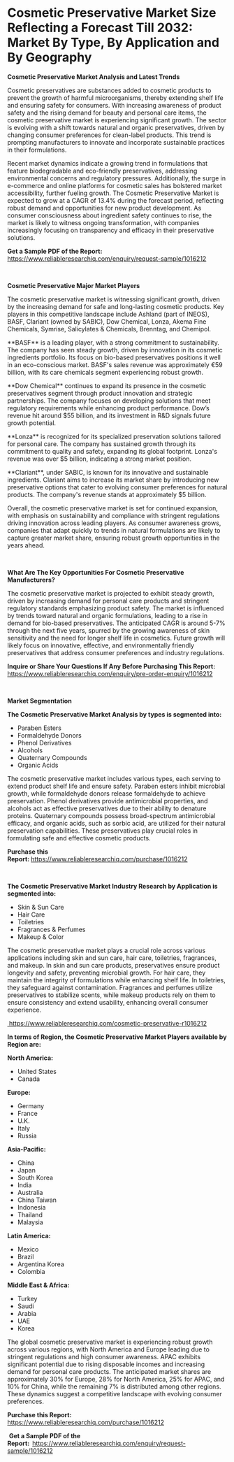 <p><h1>Cosmetic Preservative Market Size Reflecting a Forecast Till 2032: Market By Type, By Application and By Geography</h1></p><p><strong>Cosmetic Preservative Market Analysis and Latest Trends</strong></p>
<p><p>Cosmetic preservatives are substances added to cosmetic products to prevent the growth of harmful microorganisms, thereby extending shelf life and ensuring safety for consumers. With increasing awareness of product safety and the rising demand for beauty and personal care items, the cosmetic preservative market is experiencing significant growth. The sector is evolving with a shift towards natural and organic preservatives, driven by changing consumer preferences for clean-label products. This trend is prompting manufacturers to innovate and incorporate sustainable practices in their formulations.</p><p>Recent market dynamics indicate a growing trend in formulations that feature biodegradable and eco-friendly preservatives, addressing environmental concerns and regulatory pressures. Additionally, the surge in e-commerce and online platforms for cosmetic sales has bolstered market accessibility, further fueling growth. The Cosmetic Preservative Market is expected to grow at a CAGR of 13.4% during the forecast period, reflecting robust demand and opportunities for new product development. As consumer consciousness about ingredient safety continues to rise, the market is likely to witness ongoing transformation, with companies increasingly focusing on transparency and efficacy in their preservative solutions.</p></p>
<p><strong>Get a Sample PDF of the Report:&nbsp;</strong> <a href="https://www.reliableresearchiq.com/enquiry/request-sample/1016212?utm_campaign=1123&utm_medium=2&utm_source=Github&utm_content=ia&utm_term=16042025&utm_id=cosmetic-preservative">https://www.reliableresearchiq.com/enquiry/request-sample/1016212</a></p>
<p>&nbsp;</p>
<p><strong>Cosmetic Preservative Major Market Players</strong></p>
<p><p>The cosmetic preservative market is witnessing significant growth, driven by the increasing demand for safe and long-lasting cosmetic products. Key players in this competitive landscape include Ashland (part of INEOS), BASF, Clariant (owned by SABIC), Dow Chemical, Lonza, Akema Fine Chemicals, Symrise, Salicylates & Chemicals, Brenntag, and Chemipol.</p><p>**BASF** is a leading player, with a strong commitment to sustainability. The company has seen steady growth, driven by innovation in its cosmetic ingredients portfolio. Its focus on bio-based preservatives positions it well in an eco-conscious market. BASF's sales revenue was approximately €59 billion, with its care chemicals segment experiencing robust growth.</p><p>**Dow Chemical** continues to expand its presence in the cosmetic preservatives segment through product innovation and strategic partnerships. The company focuses on developing solutions that meet regulatory requirements while enhancing product performance. Dow’s revenue hit around $55 billion, and its investment in R&D signals future growth potential.</p><p>**Lonza** is recognized for its specialized preservation solutions tailored for personal care. The company has sustained growth through its commitment to quality and safety, expanding its global footprint. Lonza's revenue was over $5 billion, indicating a strong market position.</p><p>**Clariant**, under SABIC, is known for its innovative and sustainable ingredients. Clariant aims to increase its market share by introducing new preservative options that cater to evolving consumer preferences for natural products. The company's revenue stands at approximately $5 billion.</p><p>Overall, the cosmetic preservative market is set for continued expansion, with emphasis on sustainability and compliance with stringent regulations driving innovation across leading players. As consumer awareness grows, companies that adapt quickly to trends in natural formulations are likely to capture greater market share, ensuring robust growth opportunities in the years ahead.</p></p>
<p>&nbsp;</p>
<p><strong>What Are The Key Opportunities For Cosmetic Preservative Manufacturers?</strong></p>
<p><p>The cosmetic preservative market is projected to exhibit steady growth, driven by increasing demand for personal care products and stringent regulatory standards emphasizing product safety. The market is influenced by trends toward natural and organic formulations, leading to a rise in demand for bio-based preservatives. The anticipated CAGR is around 5-7% through the next five years, spurred by the growing awareness of skin sensitivity and the need for longer shelf life in cosmetics. Future growth will likely focus on innovative, effective, and environmentally friendly preservatives that address consumer preferences and industry regulations.</p></p>
<p><strong>Inquire or Share Your Questions If Any Before Purchasing This Report:</strong> <a href="https://www.reliableresearchiq.com/enquiry/pre-order-enquiry/1016212?utm_campaign=1123&utm_medium=2&utm_source=Github&utm_content=ia&utm_term=16042025&utm_id=cosmetic-preservative">https://www.reliableresearchiq.com/enquiry/pre-order-enquiry/1016212</a></p>
<p>&nbsp;</p>
<p><strong>Market Segmentation</strong></p>
<p><strong>The Cosmetic Preservative Market Analysis by types is segmented into:</strong></p>
<p><ul><li>Paraben Esters</li><li>Formaldehyde Donors</li><li>Phenol Derivatives</li><li>Alcohols</li><li>Quaternary Compounds</li><li>Organic Acids</li></ul></p>
<p><p>The cosmetic preservative market includes various types, each serving to extend product shelf life and ensure safety. Paraben esters inhibit microbial growth, while formaldehyde donors release formaldehyde to achieve preservation. Phenol derivatives provide antimicrobial properties, and alcohols act as effective preservatives due to their ability to denature proteins. Quaternary compounds possess broad-spectrum antimicrobial efficacy, and organic acids, such as sorbic acid, are utilized for their natural preservation capabilities. These preservatives play crucial roles in formulating safe and effective cosmetic products.</p></p>
<p><strong>Purchase this Report:&nbsp;</strong><a href="https://www.reliableresearchiq.com/purchase/1016212?utm_campaign=1123&utm_medium=2&utm_source=Github&utm_content=ia&utm_term=16042025&utm_id=cosmetic-preservative">https://www.reliableresearchiq.com/purchase/1016212</a></p>
<p>&nbsp;</p>
<p><strong>The Cosmetic Preservative Market Industry Research by Application is segmented into:</strong></p>
<p><ul><li>Skin & Sun Care</li><li>Hair Care</li><li>Toiletries</li><li>Fragrances & Perfumes</li><li>Makeup & Color</li></ul></p>
<p><p>The cosmetic preservative market plays a crucial role across various applications including skin and sun care, hair care, toiletries, fragrances, and makeup. In skin and sun care products, preservatives ensure product longevity and safety, preventing microbial growth. For hair care, they maintain the integrity of formulations while enhancing shelf life. In toiletries, they safeguard against contamination. Fragrances and perfumes utilize preservatives to stabilize scents, while makeup products rely on them to ensure consistency and extend usability, enhancing overall consumer experience.</p></p>
<p><a href="https://www.reliableresearchiq.com/cosmetic-preservative-r1016212?utm_campaign=1123&utm_medium=2&utm_source=Github&utm_content=ia&utm_term=16042025&utm_id=cosmetic-preservative">&nbsp;https://www.reliableresearchiq.com/cosmetic-preservative-r1016212</a></p>
<p><strong>In terms of Region, the Cosmetic Preservative Market Players available by Region are:</strong></p>
<p>
    <p> <strong> North America: </strong>
        <ul>
            <li>United States</li>
            <li>Canada</li>
        </ul>
        </p> 
    <p> <strong> Europe: </strong>
        <ul>
            <li>Germany</li>
            <li>France</li>
            <li>U.K.</li>
            <li>Italy</li>
            <li>Russia</li>
        </ul>
        </p> 
    <p> <strong> Asia-Pacific: </strong>
        <ul>
            <li>China</li>
            <li>Japan</li>
            <li>South Korea</li>
            <li>India</li>
            <li>Australia</li>
            <li>China Taiwan</li>
            <li>Indonesia</li>
            <li>Thailand</li>
            <li>Malaysia</li>
        </ul>
        </p> 
    <p> <strong> Latin America: </strong>
        <ul>
            <li>Mexico</li>
            <li>Brazil</li>
            <li>Argentina Korea</li>
            <li>Colombia</li>
        </ul>
        </p> 
    <p> <strong> Middle East & Africa: </strong>
        <ul>
            <li>Turkey</li>
            <li>Saudi</li>
            <li>Arabia</li>
            <li>UAE</li>
            <li>Korea</li>
        </ul>
    </p>
    </p>
<p><p>The global cosmetic preservative market is experiencing robust growth across various regions, with North America and Europe leading due to stringent regulations and high consumer awareness. APAC exhibits significant potential due to rising disposable incomes and increasing demand for personal care products. The anticipated market shares are approximately 30% for Europe, 28% for North America, 25% for APAC, and 10% for China, while the remaining 7% is distributed among other regions. These dynamics suggest a competitive landscape with evolving consumer preferences.</p></p>
<p><strong>Purchase this Report: </strong><a href="https://www.reliableresearchiq.com/purchase/1016212?utm_campaign=1123&utm_medium=2&utm_source=Github&utm_content=ia&utm_term=16042025&utm_id=cosmetic-preservative">https://www.reliableresearchiq.com/purchase/1016212</a></p>
<p>&nbsp;<strong>Get a Sample PDF of the Report:&nbsp;&nbsp;</strong><a href="https://www.reliableresearchiq.com/enquiry/request-sample/1016212?utm_campaign=1123&utm_medium=2&utm_source=Github&utm_content=ia&utm_term=16042025&utm_id=cosmetic-preservative">https://www.reliableresearchiq.com/enquiry/request-sample/1016212</a></p>
<p><strong></strong></p>
<p><p></p><p></p><p></p></p>